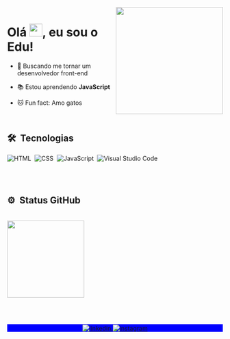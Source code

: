 <img align="right" width="250em" height="250em" src="https://c.tenor.com/kfneKUt-6pQAAAAC/nekoma-kenma.gif"/>
<h1 align="left">Olá <img src="https://raw.githubusercontent.com/kaueMarques/kaueMarques/master/hi.gif" width="30px">, eu sou o Edu!</h1>

- 🚀 Buscando me tornar um desenvolvedor front-end

- 📚 Estou aprendendo **JavaScript**

- 🐱 Fun fact: Amo gatos 

<br>

## 🛠 &nbsp;Tecnologias

![HTML](https://img.shields.io/badge/-HTML-05122A?style=flat&logo=HTML5)&nbsp;
![CSS](https://img.shields.io/badge/-CSS-05122A?style=flat&logo=CSS3&logoColor=1572B6)&nbsp;
![JavaScript](https://img.shields.io/badge/-JavaScript-05122A?style=flat&logo=javascript)&nbsp;
![Visual Studio Code](https://img.shields.io/badge/-VS%20Code-05122A?style=flat&logo=visual-studio-code&logoColor=007ACC)&nbsp;

<br><br>

## ⚙️ &nbsp;Status GitHub
<br>

<div align="left">
  <a href="https://github.com/edusmpaio">
  <img height="180em" src="https://github-readme-stats.vercel.app/api?username=edusmpaio&show_icons=true&theme=dark&include_all_commits=true&count_private=true"/>
</div>

<br><br>

<p align="center" style="background:blue">
  <a href="https:/linkedin.com/in/eduardo-sampaio-68b815233/" target="_blank">
  <img align="center" src="https://img.shields.io/badge/-edusmpaio-05122A?style=flat&logo=linkedin" alt="linkedin"/>
  <a href="https://instagram.com/dusmpaio/" target="_blank">
 <img align="center" src="https://img.shields.io/badge/-dusmpaio-05122A?style=flat&logo=instagram" alt="instagram"/>
</a>
</a>
</p>
